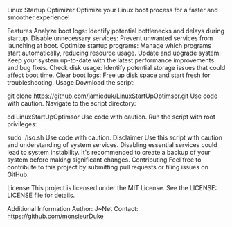 Linux Startup Optimizer
Optimize your Linux boot process for a faster and smoother experience!

Features
Analyze boot logs: Identify potential bottlenecks and delays during startup.
Disable unnecessary services: Prevent unwanted services from launching at boot.
Optimize startup programs: Manage which programs start automatically, reducing resource usage.
Update and upgrade system: Keep your system up-to-date with the latest performance improvements and bug fixes.
Check disk usage: Identify potential storage issues that could affect boot time.
Clear boot logs: Free up disk space and start fresh for troubleshooting.
Usage
Download the script:

git clone https://github.com/jamieduk/LinuxStartUpOptimsor.git
Use code with caution.
Navigate to the script directory:

cd LinuxStartUpOptimsor
Use code with caution.
Run the script with root privileges:

sudo ./lso.sh
Use code with caution.
Disclaimer
Use this script with caution and understanding of system services. Disabling essential services could lead to system instability.
It's recommended to create a backup of your system before making significant changes.
Contributing
Feel free to contribute to this project by submitting pull requests or filing issues on GitHub.

License
This project is licensed under the MIT License. See the LICENSE: LICENSE file for details.

Additional Information
Author: J~Net
Contact: https://github.com/monsieurDuke
